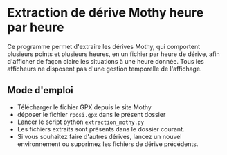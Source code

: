 # Extraction de dérive Mothy heure par heure
Ce programme permet d'extraire les dérives Mothy, qui comportent plusieurs points et plusieurs heures, en un fichier par heure de dérive, afin d'afficher de façon claire les situations à une heure donnée. Tous les afficheurs ne disposent pas d'une gestion temporelle de l'affichage.
## Mode d'emploi
- Télécharger le fichier GPX depuis le site Mothy
- déposer le fichier `rposi.gpx` dans le présent dossier
- Lancer le script python `extraction_mothy.py`
- Les fichiers extraits sont présents dans le dossier courant.
- Si vous souhaitez faire d'autres dérives, lancez un nouvel environnement ou supprimez les fichiers de dérive précédents.